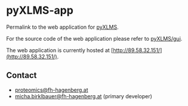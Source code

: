 # pyXLMS-app

Permalink to the web application for [pyXLMS](https://github.com/hgb-bin-proteomics/pyXLMS).

For the source code of the web application please refer to [pyXLMS/gui](https://github.com/hgb-bin-proteomics/pyXLMS/tree/master/gui).

The web application is currently hosted at [http://89.58.32.151/](http://89.58.32.151/).

## Contact

- [proteomics@fh-hagenberg.at](mailto:proteomics@fh-hagenberg.at)
- [micha.birklbauer@fh-hagenberg.at](mailto:micha.birklbauer@fh-hagenberg.at) (primary developer)
